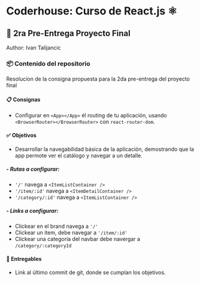 # Coderhouse: Curso de React.js ⚛️
## 🚀 2ra Pre-Entrega Proyecto Final
Author: Ivan Talijancic

### 📦 Contenido del repositorio

Resolucíon de la consigna propuesta para la 2da pre-entrega del proyecto final

#### 📋 Consignas

- Configurar en `<App></App>` él routing de tu aplicación, usando `<BrowserRouter></BrowserRouter>` con `react-router-dom`.


#### ✅ Objetivos

- Desarrollar la navegabilidad básica de la aplicación, demostrando que la app permote ver el catálogo y navegar a un detalle.

##### - **Rutas a configurar:**
- `'/'` navega a `<ItemListContainer />`
- `'/item/:id'` navega a `<ItemDetailContainer />`
- `'/category/:id'` navega a `<ItemListContainer />`

##### - **Links a configurar:**

- Clickear en el brand navega a `'/'`
- Clickear un item, debe navegar a `'/item/:id'`
- Clickear una categoría del navbar debe navergar a `/category/:categoryId`

#### 🚚 Entregables

- Link al último commit de git, donde se cumplan los objetivos.